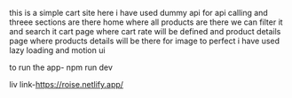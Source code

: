 this is a simple cart site here i have used dummy api for api calling and threee sections are there home where all products are there we can filter it and search it cart page where cart rate will be defined and product details page where products details will be there for image to perfect i have used lazy loading and motion ui 

to run the app- npm run dev



liv link-https://roise.netlify.app/

